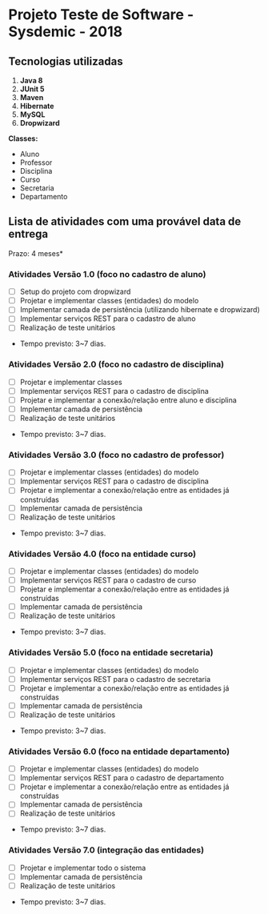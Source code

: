 # Projeto Teste de Software - Sysdemic - 2018

## Tecnologias utilizadas
1. **Java 8**
2. **JUnit 5**
3. **Maven**
4. **Hibernate**
5. **MySQL**
6. **Dropwizard**

**Classes:** 
* Aluno
* Professor 
* Disciplina
* Curso
* Secretaria
* Departamento

## Lista de atividades com uma provável data de entrega 

Prazo: 4 meses*

### Atividades Versão 1.0 (foco no cadastro de aluno)
- [ ] Setup do projeto com dropwizard
- [ ] Projetar e implementar classes (entidades) do modelo
- [ ] Implementar camada de persistência (utilizando hibernate e dropwizard)
- [ ] Implementar serviços REST para o cadastro de aluno
- [ ] Realização de teste unitários
- Tempo previsto: 3~7 dias.

### Atividades Versão 2.0 (foco no cadastro de disciplina)
- [ ] Projetar e implementar classes
- [ ] Implementar serviços REST para o cadastro de disciplina
- [ ] Projetar e implementar a conexão/relação entre aluno e disciplina
- [ ] Implementar camada de persistência
- [ ] Realização de teste unitários
- Tempo previsto: 3~7 dias.

### Atividades Versão 3.0 (foco no cadastro de professor)
- [ ] Projetar e implementar classes (entidades) do modelo
- [ ] Implementar serviços REST para o cadastro de disciplina
- [ ] Projetar e implementar a conexão/relação entre as entidades já construídas
- [ ] Implementar camada de persistência 
- [ ] Realização de teste unitários
- Tempo previsto: 3~7 dias.

### Atividades Versão 4.0 (foco na entidade curso)
- [ ] Projetar e implementar classes (entidades) do modelo
- [ ] Implementar serviços REST para o cadastro de curso
- [ ] Projetar e implementar a conexão/relação entre as entidades já construídas
- [ ] Implementar camada de persistência 
- [ ] Realização de teste unitários
- Tempo previsto: 3~7 dias.

### Atividades Versão 5.0 (foco na entidade secretaria)
- [ ] Projetar e implementar classes (entidades) do modelo
- [ ] Implementar serviços REST para o cadastro de secretaria
- [ ] Projetar e implementar a conexão/relação entre as entidades já construídas
- [ ] Implementar camada de persistência 
- [ ] Realização de teste unitários
- Tempo previsto: 3~7 dias.

### Atividades Versão 6.0 (foco na entidade departamento)
- [ ] Projetar e implementar classes (entidades) do modelo
- [ ] Implementar serviços REST para o cadastro de departamento
- [ ] Projetar e implementar a conexão/relação entre as entidades já construídas
- [ ] Implementar camada de persistência 
- [ ] Realização de teste unitários
- Tempo previsto: 3~7 dias.

### Atividades Versão 7.0 (integração das entidades)
- [ ] Projetar e implementar todo o sistema
- [ ] Implementar camada de persistência
- [ ] Realização de teste unitários
- Tempo previsto: 3~7 dias.
